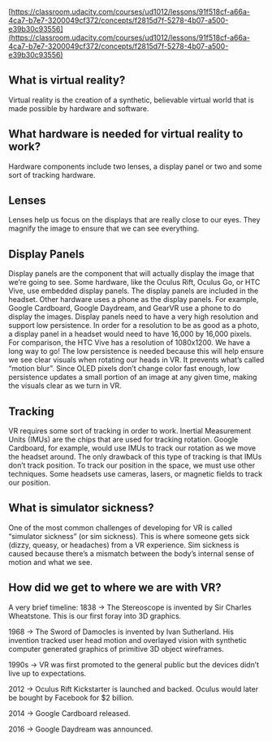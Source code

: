 [https://classroom.udacity.com/courses/ud1012/lessons/91f518cf-a66a-4ca7-b7e7-3200049cf372/concepts/f2815d7f-5278-4b07-a500-e39b30c93556](https://classroom.udacity.com/courses/ud1012/lessons/91f518cf-a66a-4ca7-b7e7-3200049cf372/concepts/f2815d7f-5278-4b07-a500-e39b30c93556)

## What is virtual reality?
Virtual reality is the creation of a synthetic, believable virtual world that is made possible by hardware and software.

## What hardware is needed for virtual reality to work?
Hardware components include two lenses, a display panel or two and some sort of tracking hardware.

## Lenses
Lenses help us focus on the displays that are really close to our eyes. They magnify the image to ensure that we can see everything.

## Display Panels
Display panels are the component that will actually display the image that we’re going to see. Some hardware, like the Oculus Rift, Oculus Go, or HTC Vive, use embedded display panels. The display panels are included in the headset. Other hardware uses a phone as the display panels. For example, Google Cardboard, Google Daydream, and GearVR use a phone to do display the images. Display panels need to have a very high resolution and support low persistence. In order for a resolution to be as good as a photo, a display panel in a headset would need to have 16,000 by 16,000 pixels. For comparison, the HTC Vive has a resolution of 1080x1200. We have a long way to go! The low persistence is needed because this will help ensure we see clear visuals when rotating our heads in VR. It prevents what’s called “motion blur”. Since OLED pixels don’t change color fast enough, low persistence updates a small portion of an image at any given time, making the visuals clear as we turn in VR.

## Tracking
VR requires some sort of tracking in order to work. Inertial Measurement Units (IMUs) are the chips that are used for tracking rotation. Google Cardboard, for example, would use IMUs to track our rotation as we move the headset around. The only drawback of this type of tracking is that IMUs don’t track position. To track our position in the space, we must use other techniques. Some headsets use cameras, lasers, or magnetic fields to track our position.

## What is simulator sickness?
One of the most common challenges of developing for VR is called “simulator sickness” (or sim sickness). This is where someone gets sick (dizzy, queasy, or headaches) from a VR experience. Sim sickness is caused because there’s a mismatch between the body’s internal sense of motion and what we see.

## How did we get to where we are with VR?
A very brief timeline: 1838 → The Stereoscope is invented by Sir Charles Wheatstone. This is our first foray into 3D graphics.

1968 → The Sword of Damocles is invented by Ivan Sutherland. His invention tracked user head motion and overlayed vision with synthetic computer generated graphics of primitive 3D object wireframes.

1990s → VR was first promoted to the general public but the devices didn’t live up to expectations.

2012 → Oculus Rift Kickstarter is launched and backed. Oculus would later be bought by Facebook for $2 billion.

2014 → Google Cardboard released.

2016 → Google Daydream was announced.
